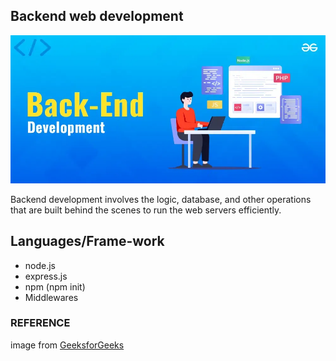 ## Backend web development

![Alt text](./images/Backend-Development.png)

Backend development involves the logic, database, and other operations that are built behind the scenes to run the web servers efficiently.

## Languages/Frame-work

+ node.js
+ express.js
+ npm (npm init)
+ Middlewares

### REFERENCE

image from [GeeksforGeeks](https://www.geeksforgeeks.org/backend-development/)

